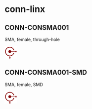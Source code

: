 # conn-linx

## CONN-CONSMA001
SMA, female, through-hole

![CONN-CONSMA001__1__1](images/conn-linx__CONN-CONSMA001__1__1.png?raw=true) 

## CONN-CONSMA001-SMD
SMA, female, SMD

![CONN-CONSMA001-SMD__1__1](images/conn-linx__CONN-CONSMA001-SMD__1__1.png?raw=true) 

